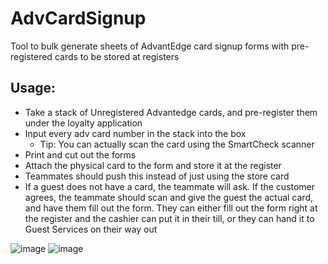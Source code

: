 # AdvCardSignup

Tool to bulk generate sheets of AdvantEdge card signup forms with pre-registered cards to be stored at registers

## Usage:
- Take a stack of Unregistered Advantedge cards, and pre-register them under the loyalty application
- Input every adv card number in the stack into the box
  - Tip: You can actually scan the card using the SmartCheck scanner
- Print and cut out the forms
- Attach the physical card to the form and store it at the register
- Teammates should push this instead of just using the store card
- If a guest does not have a card, the teammate will ask. If the customer agrees, the teammate should scan and give the guest the actual card, and have them fill out the form. They can either fill out the form right at the register and the cashier can put it in their till, or they can hand it to Guest Services on their way out

![image](https://github.com/user-attachments/assets/316d91a6-6e9e-4e5a-8931-0de4cdf09d9b)
![image](https://github.com/user-attachments/assets/ba6dae94-2271-41ac-b5c9-c3a2c24220bb)

